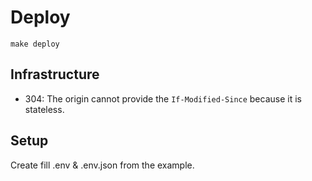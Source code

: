# Deploy

```
make deploy
```

## Infrastructure

- 304: The origin cannot provide the `If-Modified-Since` because it is
  stateless.

## Setup

Create fill .env & .env.json from the example.

